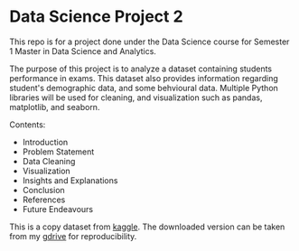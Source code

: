 # Data Science Project 2
This repo is for a project done under the Data Science course for Semester 1 Master in Data Science and Analytics.

The purpose of this project is to analyze a dataset containing students performance in exams. This dataset also provides information regarding student's demographic data, and some behvioural data. Multiple Python libraries will be used for cleaning, and visualization such as pandas, matplotlib, and seaborn.

Contents:
  *  Introduction
  *  Problem Statement
  *  Data Cleaning
  *  Visualization
  *  Insights and Explanations
  *  Conclusion
  *  References
  *  Future Endeavours

This is a copy dataset from [kaggle](https://www.kaggle.com/datasets/desalegngeb/students-exam-scores?select=Expanded_data_with_more_features.csv). The downloaded version can be taken from my [gdrive](https://drive.google.com/file/d/1qkrpsk77nkaKU_vHSH4ZSvl-_5h2KZ47/view?usp=sharing) for reproducibility.
